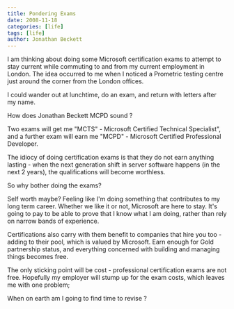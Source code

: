 ```yaml
---
title: Pondering Exams
date: 2008-11-18
categories: [life]
tags: [life]
author: Jonathan Beckett
---
```


I am thinking about doing some Microsoft certification exams to attempt to stay current while commuting to and from my current employment in London. The idea occurred to me when I noticed a Prometric testing centre just around the corner from the London offices.

I could wander out at lunchtime, do an exam, and return with letters after my name.

How does Jonathan Beckett MCPD sound ?

Two exams will get me "MCTS" - Microsoft Certified Technical Specialist", and a further exam will earn me "MCPD" - Microsoft Certified Professional Developer.

The idiocy of doing certification exams is that they do not earn anything lasting - when the next generation shift in server software happens (in the next 2 years), the qualifications will become worthless.

So why bother doing the exams?

Self worth maybe? Feeling like I'm doing something that contributes to my long term career. Whether we like it or not, Microsoft are here to stay. It's going to pay to be able to prove that I know what I am doing, rather than rely on narrow bands of experience.

Certifications also carry with them benefit to companies that hire you too - adding to their pool, which is valued by Microsoft. Earn enough for Gold partnership status, and everything concerned with building and managing things becomes free.

The only sticking point will be cost - professional certification exams are not free. Hopefully my employer will stump up for the exam costs, which leaves me with one problem;

When on earth am I going to find time to revise ?